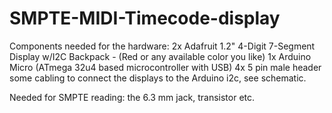 # SMPTE-MIDI-Timecode-display
Components needed for the hardware:
2x  Adafruit 1.2" 4-Digit 7-Segment Display w/I2C Backpack - (Red or any available color you like)
1x  Arduino Micro (ATmega 32u4 based microcontroller with USB)
4x  5 pin male header
some cabling to connect the displays to the Arduino i2c, see schematic.

Needed for SMPTE reading:
the 6.3 mm jack, transistor etc. 

